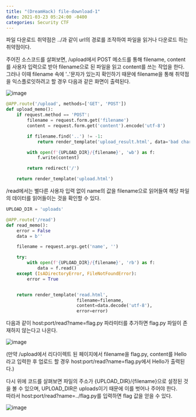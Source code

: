 ```yaml
---
title: "(DreamHack) file-download-1"
date: 2021-03-23 05:24:00 -0400
categories: Security CTF
---
```


파일 다운로드 취약점은 ../과 같이 url의 경로를 조작하여 파일을 읽거나 다운로드 하는 취약점이다.

주어진 소스코드를 살펴보면, /upload에서 POST 메소드를 통해 filename, content를 사용자 입력으로 받아 filename으로 된 파일을 읽고 content를 쓰는 작업을 한다. 그러나 이때 filename 속에 '..'문자가 있는지 확인하기 때문에 filename을 통해 취약점을 익스플로잇하려고 할 경우 다음과 같은 화면이 출력된다.

![image](https://user-images.githubusercontent.com/24788751/112131875-5c8add00-8c0d-11eb-9387-e557305bd1ea.png)

``` python
@APP.route('/upload', methods=['GET', 'POST'])
def upload_memo():
    if request.method == 'POST':
        filename = request.form.get('filename')
        content = request.form.get('content').encode('utf-8')

        if filename.find('..') != -1:
            return render_template('upload_result.html', data='bad characters,,')

        with open(f'{UPLOAD_DIR}/{filename}', 'wb') as f:
            f.write(content)

        return redirect('/')

    return render_template('upload.html')
```

/read에서는 별다른 사용자 입력 없이 name의 값을 filename으로 읽어들여 해당 파일의 데이터를 읽어들이는 것을 확인할 수 있다.

``` python
UPLOAD_DIR = 'uploads'

@APP.route('/read')
def read_memo():
    error = False
    data = b''

    filename = request.args.get('name', '')

    try:
        with open(f'{UPLOAD_DIR}/{filename}', 'rb') as f:
            data = f.read()
    except (IsADirectoryError, FileNotFoundError):
        error = True


    return render_template('read.html',
                           filename=filename,
                           content=data.decode('utf-8'),
                           error=error)
```

다음과 같이 host:port/read?name=flag.py 파라미터를 추가하면 flag.py 파일이 존재하지 않는다고 나온다.

![image](https://user-images.githubusercontent.com/24788751/112131799-44b35900-8c0d-11eb-9ebd-ef69958ff57a.png)

(만약 /upload에서 리다이렉트 된 페이지에서 filename을 flag.py, content를 Hello라고 입력한 후 업로드 할 경우 host:port/read?name=flag.py에서 Hello가 출력된다.)

다시 위에 코드를 살펴보면 파일의 주소가 {UPLOAD_DIR}/{filename}으로 설정된 것을 볼 수 있으며, UPLOAD_DIR은 uploads이기 때문에 이를 벗어나 주어야 한다.\
따라서 host:port/read?name=../flag.py를 입력하면 flag 값을 얻을 수 있다.

![image](https://user-images.githubusercontent.com/24788751/112131785-3feea500-8c0d-11eb-96b1-751191e4e218.png)